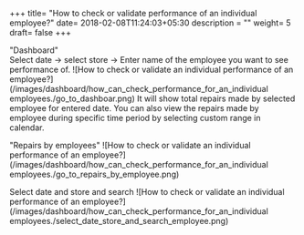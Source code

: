 +++
title= "How to check or validate performance of an individual employee?"
date= 2018-02-08T11:24:03+05:30
description = ""
weight= 5
draft= false
+++

"Dashboard"   
Select date -> select store  -> Enter name of the employee you want to see performance of. 
![How to check or validate an individual performance of an employee?](/images/dashboard/how_can_check_performance_for_an_individual employees./go_to_dashboar.png)
It will show total repairs made by selected employee for entered date. You can also view the repairs made by employee during specific time period by selecting custom range in calendar.

"Repairs by employees"
![How to check or validate an individual performance of an employee?](/images/dashboard/how_can_check_performance_for_an_individual employees./go_to_repairs_by_employee.png)


Select date and store and search
![How to check or validate an individual performance of an employee?](/images/dashboard/how_can_check_performance_for_an_individual employees./select_date_store_and_search_employee.png)